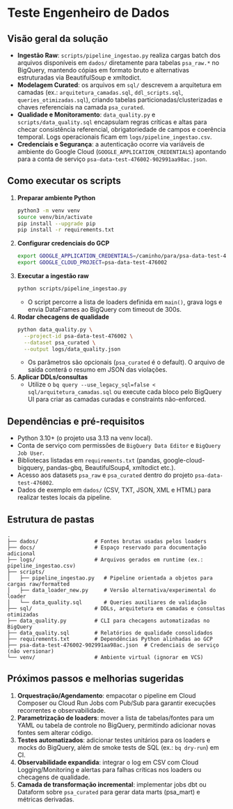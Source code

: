 # Teste Engenheiro de Dados

## Visão geral da solução
- **Ingestão Raw**: `scripts/pipeline_ingestao.py` realiza cargas batch dos arquivos disponíveis em `dados/` diretamente para tabelas `psa_raw.*` no BigQuery, mantendo cópias em formato bruto e alternativas estruturadas via BeautifulSoup e xmltodict.
- **Modelagem Curated**: os arquivos em `sql/` descrevem a arquitetura em camadas (ex.: `arquitetura_camadas.sql`, `ddl_scripts.sql`, `queries_otimizadas.sql`), criando tabelas particionadas/clusterizadas e chaves referenciais na camada `psa_curated`.
- **Qualidade e Monitoramento**: `data_quality.py` e `scripts/data_quality.sql` encapsulam regras críticas e altas para checar consistência referencial, obrigatoriedade de campos e coerência temporal. Logs operacionais ficam em `logs/pipeline_ingestao.csv`.
- **Credenciais e Segurança**: a autenticação ocorre via variáveis de ambiente do Google Cloud (`GOOGLE_APPLICATION_CREDENTIALS`) apontando para a conta de serviço `psa-data-test-476002-902991aa98ac.json`.

## Como executar os scripts
1. **Preparar ambiente Python**
   ```bash
   python3 -m venv venv
   source venv/bin/activate
   pip install --upgrade pip
   pip install -r requirements.txt
   ```
2. **Configurar credenciais do GCP**
   ```bash
   export GOOGLE_APPLICATION_CREDENTIALS=/caminho/para/psa-data-test-476002-902991aa98ac.json
   export GOOGLE_CLOUD_PROJECT=psa-data-test-476002
   ```
3. **Executar a ingestão raw**
   ```bash
   python scripts/pipeline_ingestao.py
   ```
   - O script percorre a lista de loaders definida em `main()`, grava logs e envia DataFrames ao BigQuery com timeout de 300s.
4. **Rodar checagens de qualidade**
   ```bash
   python data_quality.py \
     --project-id psa-data-test-476002 \
     --dataset psa_curated \
     --output logs/data_quality.json
   ```
   - Os parâmetros são opcionais (`psa_curated` é o default). O arquivo de saída conterá o resumo em JSON das violações.
5. **Aplicar DDLs/consultas**
   - Utilize o `bq query --use_legacy_sql=false < sql/arquitetura_camadas.sql` ou execute cada bloco pelo BigQuery UI para criar as camadas curadas e constraints não-enforced.

## Dependências e pré-requisitos
- Python 3.10+ (o projeto usa 3.13 na venv local).
- Conta de serviço com permissões de `BigQuery Data Editor` e `BigQuery Job User`.
- Bibliotecas listadas em `requirements.txt` (pandas, google-cloud-bigquery, pandas-gbq, BeautifulSoup4, xmltodict etc.).
- Acesso aos datasets `psa_raw` e `psa_curated` dentro do projeto `psa-data-test-476002`.
- Dados de exemplo em `dados/` (CSV, TXT, JSON, XML e HTML) para realizar testes locais da pipeline.

## Estrutura de pastas
```
.
├── dados/                  # Fontes brutas usadas pelos loaders
├── docs/                   # Espaço reservado para documentação adicional
├── logs/                   # Arquivos gerados em runtime (ex.: pipeline_ingestao.csv)
├── scripts/
│   ├── pipeline_ingestao.py   # Pipeline orientada a objetos para cargas raw/formatted
│   ├── data_loader_new.py     # Versão alternativa/experimental do loader
│   └── data_quality.sql       # Queries auxiliares de validação
├── sql/                    # DDLs, arquitetura em camadas e consultas otimizadas
├── data_quality.py         # CLI para checagens automatizadas no BigQuery
├── data_quality.sql        # Relatórios de qualidade consolidados
├── requirements.txt        # Dependências Python alinhadas ao GCP
├── psa-data-test-476002-902991aa98ac.json  # Credenciais de serviço (não versionar)
└── venv/                   # Ambiente virtual (ignorar em VCS)
```

## Próximos passos e melhorias sugeridas
1. **Orquestração/Agendamento**: empacotar o pipeline em Cloud Composer ou Cloud Run Jobs com Pub/Sub para garantir execuções recorrentes e observabilidade.
2. **Parametrização de loaders**: mover a lista de tabelas/fontes para um YAML ou tabela de controle no BigQuery, permitindo adicionar novas fontes sem alterar código.
3. **Testes automatizados**: adicionar testes unitários para os loaders e mocks do BigQuery, além de smoke tests de SQL (ex.: `bq dry-run`) em CI.
4. **Observabilidade expandida**: integrar o log em CSV com Cloud Logging/Monitoring e alertas para falhas críticas nos loaders ou checagens de qualidade.
5. **Camada de transformação incremental**: implementar jobs dbt ou Dataform sobre `psa_curated` para gerar data marts (psa_mart) e métricas derivadas.


